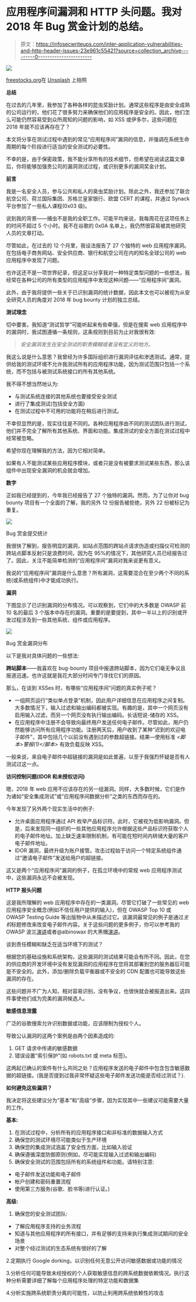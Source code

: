 # 应用程序间漏洞和 HTTP 头问题。我对 2018 年 Bug 赏金计划的总结。

> 原文：<https://infosecwriteups.com/inter-application-vulnerabilities-and-http-header-issues-23e961c55421?source=collection_archive---------0----------------------->

![](img/47af44c7fe1cdc7973824cfc8045f2c6.png)

[freestocks.org](https://unsplash.com/@freestocks?utm_source=medium&utm_medium=referral)在 [Unsplash](https://unsplash.com?utm_source=medium&utm_medium=referral) 上拍照

**总结**

在过去的几年里，我参加了各种各样的昆虫奖励计划。通常这些程序是由安全成熟的公司运行的，他们花了很多努力来确保他们的应用程序是安全的。因此，他们怎么可能仍然容易受到众所周知的问题的影响，如 XSS 或伊多尔，这些问题在 2018 年就不应该再存在了？

本文将分享在测试过程中遇到的常见“应用程序间”漏洞的信息，并强调在系统生命周期的每个阶段进行适当的安全测试的必要性。

不幸的是，由于保密政策，我不能分享所有的技术细节，但希望在阅读这篇文章后，你将能够加强贵公司的漏洞测试过程，或识别更多的漏洞奖金计划。

**前言**

我是一名安全人员，参与公共和私人的臭虫奖励计划。除此之外，我还参加了联合航空公司、荷兰国际集团、苏格兰皇家银行、欧盟 CERT 的课程，并通过 Synack 平台参加了一些私人课程(0x03 级)。

说到我的背景——捕虫不是我的全职工作。可能平均来说，我每周花在这项任务上的时间不超过 5 个小时。我不在谷歌的 0x0A 名单上，我仍然很容易被其他研究人员的文章打动。

尽管如此，在过去的 12 个月里，我设法报告了 27 个独特的 web 应用程序漏洞。在包括电子商务网站、安全供应商、银行和航空公司在内的知名全球公司的 web 应用程序中发现了问题。

也许这还不是一项世界纪录，但这足以分享我对一种特定类型问题的一些想法，我经常在各种公司的所有类型的应用程序中发现这种问题——“应用程序间”漏洞。

此外，由于我将提供一些关于已识别漏洞的统计数据，因此本文也可以被视为从安全研究人员的角度对 2018 年 bug bounty 计划的独立总结。

**测试理念**

切中要害。我知道“测试哲学”可能听起来有些牵强，但是在搜索 web 应用程序中的漏洞时，我试图遵循一条规则，这条规则到目前为止对我很有效:

> *安全漏洞发生在安全测试的职责模糊或者没有定义的地方。*

我这么说是什么意思？我曾经为许多国际组织进行漏洞评估和渗透测试。通常，提供给我的测试环境不允许我测试所有的应用程序功能，因为测试范围只包括一个系统，而不包括与被测试系统接口的所有其他系统。

我不得不想当然地认为:

*   与测试系统连接的其他系统也要接受安全测试
*   进行了集成测试(包括安全方面)
*   在测试过程中不可用的功能将在稍后进行测试。

不幸但显然的是，现实往往是不同的。各种应用程序由不同的测试团队进行测试，他们并不完全了解所有其他系统、界面和功能。集成测试的安全方面在测试过程中经常被忽略。

希望你现在理解我的方法，因为它相对简单。

如果有人不能测试某些应用程序模块，或者只是没有被要求测试某些东西，那么该组件中出现安全漏洞的机会就会增加。

**数字**

正如我已经提到的，今年我已经报告了 27 个独特的漏洞。然而，为了让你对 bug bounty 项目有一个全面的了解，我的另外 12 份报告被拒绝，另外 22 份被标记为重复。

![](img/0f4935152eea013e77cd2ec29b93779c.png)

Bug 赏金提交统计

我很快了解到，报告明显的漏洞，如站点范围的跨站点请求伪造或扫描仪可检测的跨站点脚本反射只是浪费时间，因为在 95%的情况下，其他研究人员已经报告过了。因此，关注不能简单检测的“应用程序间”漏洞对我来说更有意义。

我说的“应用程序间”漏洞是什么意思？所有漏洞，这需要混合在至少两个不同的系统(或系统组件)中才能成功执行。

**漏洞**

下图显示了已识别漏洞的分布情况。可以观察到，它们中的大多数是 OWASP 前 10 名的最后 3 个版本中存在的漏洞。重要的是要提到，其中一半以上的识别或开发过程涉及到一些其他系统、组件或应用程序。

![](img/e882b86b7f3d5b15560fc7234b85c28a.png)

Bug 赏金漏洞分布

以下是我对具体问题的一些想法:

**跨站脚本**——我喜欢在 bug-bounty 项目中报道跨站脚本，因为它们毫无争议且报道迅速。也许这就是我花大部分时间专门寻找它们的原因。

那么，在谈到 XSSes 时，有哪些“应用程序间”问题的真实例子呢？

*   一组网页运行“类似单点登录”机制，因此用户详细信息在应用程序之间复制。大多数情况下，输入过滤和输出编码都被实现。有趣的是，其中一个网页没有启用输入过滤，而另一个网页没有执行输出编码。长话短说-储存的 XSS。
*   在应用程序中注册不会导致向最终用户发送任何电子邮件。尽管如此，用户仍然能够访问所有应用程序功能。注册两天后，用户收到了某种“迟到的欢迎电子邮件”，其中包括几个以前没有遇到过的参数超链接。结果—使用标准 *<脚本>警报(1)</脚本>* 有效负载反映 XSS。

一般来说，来自电子邮件中超链接的漏洞是如此普遍，以至于我强烈怀疑是否有人测试过这一点。

**访问控制问题(IDOR 和未授权访问)**

嗯，2018 年 web 应用不应该存在的另一组漏洞。同样，大多数时候，它们是作为诸如“安全集成测试”或“应用程序间数据分析”之类的东西而存在的。

今年发现了另外两个现实生活中的例子:

*   允许桌面应用程序通过 API 枚举产品标识符。此时，它被视为低影响漏洞。但是，后来发现同一组织的一些其他应用程序允许根据这些产品标识符获取个人的电子邮件地址。加上缺乏速率限制机制，有可能在短时间内转储大量的客户电子邮件地址。
*   IDOR 漏洞，最终升级为账户接管。攻击过程始于访问一个特定系统组件通过“邀请电子邮件”发送给用户的超链接。

这又是两个“应用程序间”漏洞的例子，在孤立环境中的常规 web 应用程序测试中，这些漏洞永远不会被发现。

**HTTP 报头问题**

这是我所理解的 web 应用程序中存在的一类漏洞。尽管它打破了一些常见的 web 应用程序安全概念(例如不信任用户提供的输入)，但在 OWASP Top 10 或 OWASP Testing Guide 等出版物中从未描述过它。该漏洞最常见的例子是通过*主机*标题修改来改变电子邮件内容。关于这些问题的更多例子，你可以参考我的 OWASP 波兰[演讲](https://www.slideshare.net/OWASP_Poland/insecure-http-headers-marcin-szydowski)或者@albinowax 的大黑帽[演讲](https://i.blackhat.com/us-18/Thu-August-9/us-18-Kettle-Practical-Web-Cache-Poisoning-Redefining-Unexploitable.pdf)。

谈到责任模糊和缺乏在适当环境下的测试？

根据您的基础设施和系统架构，这些漏洞的测试结果可能会有所不同。因此，在您的供应商的开发环境中没有发现漏洞的应用程序在您将其部署到您的服务器后可能是不安全的。此外，添加/删除负载平衡器或不安全的 CDN 配置也可能导致这些漏洞的存在。

这些问题并不广为人知，相对容易识别，没有争议，也很快就会被报道出来。这四件事使他们成为完美的漏洞候选人。

**敏感信息泄露**

广泛的谷歌搜索允许识别数据或功能，应该限制为授权个人。

导致公认漏洞的这两个案例是由两个因素造成的:

1.  GET 请求中传递的敏感数据
2.  错误设置“索引保护”(如 robots.txt 或 meta 标签)。

这两起已确认的案件有什么共同之处？应用程序发送的电子邮件中包含包含敏感数据的超链接。(我是否提到过我非常怀疑这些电子邮件发送功能是否经过测试？).

**如何避免这些漏洞？**

我决定将这些建议分为“基本”和“高级”步骤，因为实现其中一些建议可能需要大量的工作。

**基本:**

1.  在测试过程中，分析所有的应用程序接口和非标准的数据输入方式
2.  确保您的测试环境尽可能类似于生产环境
3.  确保您的集成测试涵盖了安全性方面，比如输入验证
4.  确保遵循深度防御原则(例如，尽可能实现输入过滤和输出编码)
5.  确保安全测试的范围包括所有的系统组件和功能。请特别注意:

*   电子邮件发送功能和电子邮件
*   帐户创建和密码重置流程
*   使用第三方服务(谷歌、脸书等)进行认证。)

**高级:**

1.  确保您的安全测试团队:

*   了解应用程序支持的业务流程
*   知道与其他应用程序的所有接口，并有足够的支持来执行集成测试期间的安全场景
*   对整个经过测试的生态系统有很好的了解

2.定期执行 Google dorking，以识别任何无意公开访问敏感数据或功能的情况

3.分析任何可能导致未经授权的个人获取敏感信息的跨系统数据依赖情况。执行这种分析需要详细了解每个应用程序处理的特定功能和数据集

4.分析实施跨系统职责分离的可能性，以防止利用跨系统依赖性的攻击
